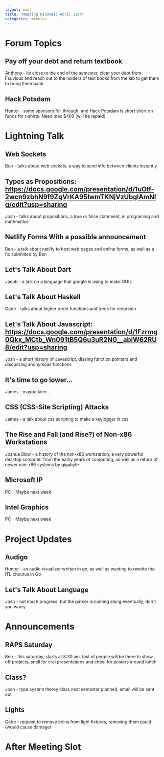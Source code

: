 ```yaml
---
layout: post
title: "Meeting Minutes: April 11th"
categories: minutes
---
```


# Forum Topics

## Pay off your debt and return textbook
Anthony - its close to the end of the semester, clear your debt from Fsuvious and reach out to the holders of text books from the lab to get them to bring them back

## Hack Potsdam
Hunter - some sponsors fell through, and Hack Potsdam is short short on funds for t-shirts. Need max $400 (will be repaid)

# Lightning Talk

## Web Sockets
Ben - talks about web sockets, a way to send info between clients instantly

## Types as Propositions: https://docs.google.com/presentation/d/1uOtf-2wcn9zbhN9f9ZqVrKA95IwmTKNjVzUbglAmNlg/edit?usp=sharing
Josh - talks about propositions, a true or false statement, in programing and mathmatics

## Netlify Forms With a possible announcement
Ben - a talk about netlify to host web pages and online forms, as well as a fix submitted by Ben

## Let's Talk About Dart
Jacob - a talk on a language that google is using to make GUIs

## Let's Talk About Haskell
Gabe  - talks about higher order functions and trees for recursion

## Let's Talk About Javascript: https://docs.google.com/presentation/d/1Fzrmg0Qkx_MCtb_Wn091tB5Q6u3uR2NG__abiW62RU8/edit?usp=sharing
Josh - a short history of Javascript, dissing function pointers and discussing anonymous functions

## It's time to go lower...
James - maybe later...

## CSS (CSS-Site Scripting) Attacks
James - a talk about css scripting to make a keylogger in css

## The Rise and Fall (and Rise?) of Non-x86 Workstations
Joshua Blow - a history of the non-x86 workstation, a very powerful desktop computer from the earliy years of computing, as well as a return of newer non-x86 systems by gigabyte

## Microsoft IP
PC - Maybe next week

## Intel Graphics
PC - Maybe next week

# Project Updates

## Audigo
Hunter - an audio visualizer written in go, as well as wanting to rewrite the ITL chourus in Go

## Let's Talk About Language
Josh - not much progress, but the parser is coming along eventually, don't you worry

# Announcements

## RAPS Saturday
Ben - this saturday, starts at 8:30 am. lost of people will be there to show off projects, snell for oral presentations and cheel for posters around lunch

## Class?
Josh - type system theroy class next semester planned, email will be sent out

## Lights
Gabe - request to remove coins from light fixtures, removing them could (would cause damage)

# After Meeting Slot

